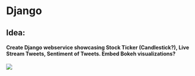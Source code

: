 # Django
## Idea:
#### Create Django webservice showcasing Stock Ticker (Candlestick?), Live Stream Tweets, Sentiment of Tweets. Embed Bokeh visualizations?

![](https://pythonprogramming.net/static/images/categories/django.png)
